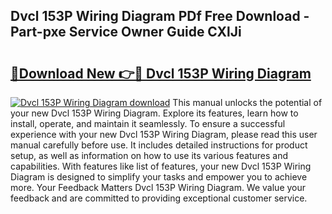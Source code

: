 ## Dvcl 153P Wiring Diagram PDf Free Download - Part-pxe Service Owner Guide CXlJi

# <h2><a href="http://dfspt1d.blite.top/?on=Dvcl+153P+Wiring+Diagram">🔗Download New 👉🔴 Dvcl 153P Wiring Diagram</a></h2>

[![Dvcl 153P Wiring Diagram download](https://i.imgur.com/lujVjoI.png)](http://dfspt1d.blite.top/?on=Dvcl+153P+Wiring+Diagram)
This manual unlocks the potential of your new Dvcl 153P Wiring Diagram. Explore its features, learn how to install, operate, and maintain it seamlessly. To ensure a successful experience with your new Dvcl 153P Wiring Diagram, please read this user manual carefully before use. It includes detailed instructions for product setup, as well as information on how to use its various features and capabilities. With features like list of features, your new Dvcl 153P Wiring Diagram is designed to simplify your tasks and empower you to achieve more. Your Feedback Matters Dvcl 153P Wiring Diagram. We value your feedback and are committed to providing exceptional customer service.
